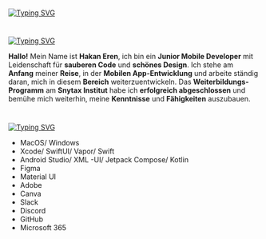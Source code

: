 #

[![Typing SVG](https://readme-typing-svg.demolab.com?font=Silkscreen&size=29&pause=1000&repeat=false&width=435&lines=Meine+Projekte+%E2%AC%87%EF%B8%8F)](https://git.io/typing-svg)

#

[![Typing SVG](https://readme-typing-svg.demolab.com?font=Silkscreen&size=29&pause=1000&repeat=false&width=435&lines=%C3%9Cber+mich+%E2%AC%87%EF%B8%8F)](https://git.io/typing-svg)

**Hallo!** Mein Name ist **Hakan Eren**, ich bin ein **Junior Mobile Developer** mit Leidenschaft für **sauberen Code** und **schönes Design**. Ich stehe am **Anfang** meiner **Reise**, in der **Mobilen App-Entwicklung** und arbeite ständig daran, mich in diesem **Bereich** weiterzuentwickeln. Das **Weiterbildungs-Programm** am **Snytax Institut** habe ich **erfolgreich abgeschlossen** und bemühe mich weiterhin, meine **Kenntnisse** und **Fähigkeiten** auszubauen. 

#

[![Typing SVG](https://readme-typing-svg.demolab.com?font=Silkscreen&size=29&pause=1000&repeat=false&width=435&lines=tech+stack+%E2%AC%87%EF%B8%8F)](https://git.io/typing-svg)

- MacOS/ Windows
- Xcode/ SwiftUI/ Vapor/ Swift  
- Android Studio/ XML -UI/ Jetpack Compose/ Kotlin 
- Figma
- Material UI 
- Adobe
- Canva
- Slack
- Discord
- GitHub 
- Microsoft 365

#

